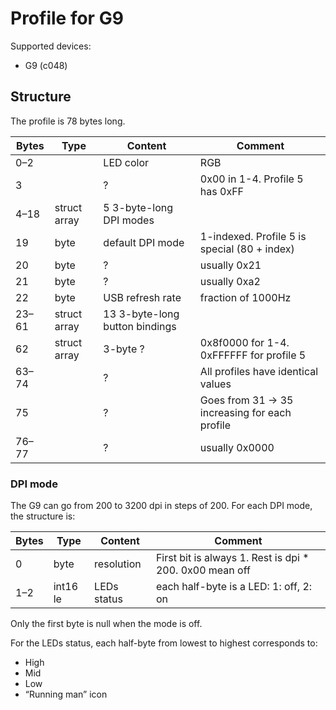 Profile for G9
==============

Supported devices:
 - G9 (c048)

Structure
---------

The profile is 78 bytes long.

| Bytes | Type         | Content                        | Comment                  |
| ----- | ------------ | ------------------------------ | ------------------------ |
| 0–2   |              | LED color                      | RGB                      |
| 3     |              | ?                              | 0x00 in 1-4. Profile 5 has 0xFF |
| 4–18  | struct array | 5 3-byte-long DPI modes        |                          |
| 19    | byte         | default DPI mode               | 1-indexed. Profile 5 is special (80 + index) |
| 20    | byte         | ?                              | usually 0x21             |
| 21    | byte         | ?                              | usually 0xa2             |
| 22    | byte         | USB refresh rate               | fraction of 1000Hz       |
| 23–61 | struct array | 13 3-byte-long button bindings |                          |
| 62    | struct array | 3-byte ?                       | 0x8f0000 for 1-4. 0xFFFFFF for profile 5 |
| 63–74 |              | ?                              | All profiles have identical values |
| 75    |              | ?                              | Goes from 31 -> 35 increasing for each profile|
| 76–77 |              | ?                              |  usually 0x0000          |

### DPI mode

The G9 can go from 200 to 3200 dpi in steps of 200.
For each DPI mode, the structure is:

| Bytes | Type       | Content            | Comment                  |
| ----- | ---------- | ------------------ | ------------------------ |
| 0     | byte       | resolution         | First bit is always 1. Rest is dpi * 200. 0x00 mean off |
| 1–2   | int16 le   | LEDs status        | each half-byte is a LED: 1: off, 2: on  |

Only the first byte is null when the mode is off.

For the LEDs status, each half-byte from lowest to highest corresponds to:
 - High
 - Mid
 - Low
 - “Running man” icon

